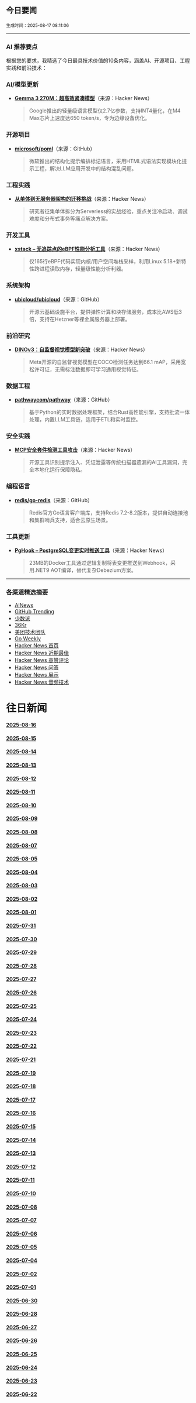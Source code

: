 ## 今日要闻

<sub> 生成时间：2025-08-17 08:11:06</sub>


---

### AI 推荐要点

根据您的要求，我精选了今日最具技术价值的10条内容，涵盖AI、开源项目、工程实践和前沿技术：

### AI/模型更新
- **[Gemma 3 270M：超高效紧凑模型](https://news.ycombinator.com/item?id=44902148)**（来源：Hacker News）  
  > Google推出的轻量级语言模型仅2.7亿参数，支持INT4量化，在M4 Max芯片上速度达650 token/s，专为边缘设备优化。

### 开源项目
- **[microsoft/poml](https://github.com/microsoft/poml)**（来源：GitHub）  
  > 微软推出的结构化提示编排标记语言，采用HTML式语法实现模块化提示工程，解决LLM应用开发中的结构混乱问题。

### 工程实践
- **[从单体到无服务器架构的迁移挑战](https://news.ycombinator.com/item?id=44903828)**（来源：Hacker News）  
  > 研究者征集单体拆分为Serverless的实战经验，重点关注冷启动、调试难度和分布式事务等痛点解决方案。

### 开发工具
- **[xstack – 无追踪点的eBPF性能分析工具](https://news.ycombinator.com/item?id=44906222)**（来源：Hacker News）  
  > 仅165行eBPF代码实现内核/用户空间堆栈采样，利用Linux 5.18+新特性跨进程读取内存，轻量级性能分析利器。

### 系统架构
- **[ubicloud/ubicloud](https://github.com/ubicloud/ubicloud)**（来源：GitHub）  
  > 开源云基础设施平台，提供弹性计算和块存储服务，成本比AWS低3倍，支持在Hetzner等裸金属服务器上部署。

### 前沿研究
- **[DINOv3：自监督视觉模型新突破](https://news.ycombinator.com/item?id=44904993)**（来源：Hacker News）  
  > Meta开源的自监督视觉模型在COCO检测任务达到66.1 mAP，采用宽松许可证，无需标注数据即可学习通用视觉特征。

### 数据工程
- **[pathwaycom/pathway](https://github.com/pathwaycom/pathway)**（来源：GitHub）  
  > 基于Python的实时数据处理框架，结合Rust高性能引擎，支持批流一体处理，内置LLM工具链，适用于ETL和实时监控。

### 安全实践
- **[MCP安全套件检测工具攻击](https://news.ycombinator.com/item?id=44904974)**（来源：Hacker News）  
  > 开源工具识别提示注入、凭证泄露等传统扫描器遗漏的AI工具漏洞，完全本地化运行保障隐私。

### 编程语言
- **[redis/go-redis](https://github.com/redis/go-redis)**（来源：GitHub）  
  > Redis官方Go语言客户端库，支持Redis 7.2-8.2版本，提供自动连接池和集群哨兵支持，适合云原生场景。

### 工具更新
- **[PgHook – PostgreSQL变更实时推送工具](https://news.ycombinator.com/item?id=44910671)**（来源：Hacker News）  
  > 23MB的Docker工具通过逻辑复制将表变更推送到Webhook，采用.NET9 AOT编译，替代复杂Debezium方案。

---

### 各渠道精选摘要
- [AINews](./2025-08-17/ai_news_summary_2025-08-17.md)
- [GitHub Trending](./2025-08-17/github_trending_2025-08-17.md)
- [少数派](./2025-08-17/shaoshupai_2025-08-17.md)
- [36Kr](./2025-08-17/36kr_summary_2025-08-17.md)
- [美团技术团队](./2025-08-17/meituan_2025-08-17.md)
- [Go Weekly](./2025-08-17/go_weekly_2025-08-17.md)
- [Hacker News 首页](./2025-08-17/hacker_news_frontpage_2025-08-17.md)
- [Hacker News 近期最佳](./2025-08-17/hacker_news_best_2025-08-17.md)
- [Hacker News 高赞评论](./2025-08-17/hacker_news_top_comments_2025-08-17.md)
- [Hacker News 问答](./2025-08-17/hacker_news_ask_2025-08-17.md)
- [Hacker News 展示](./2025-08-17/hacker_news_show_2025-08-17.md)
- [Hacker News 音频技术](./2025-08-17/hacker_news_audio_tech_2025-08-17.md)

# 往日新闻

#### [2025-08-16](./2025-08-16/newsletter.md)

#### [2025-08-15](./2025-08-15/newsletter.md)

#### [2025-08-14](./2025-08-14/newsletter.md)

#### [2025-08-13](./2025-08-13/newsletter.md)

#### [2025-08-12](./2025-08-12/newsletter.md)

#### [2025-08-11](./2025-08-11/newsletter.md)

#### [2025-08-10](./2025-08-10/newsletter.md)

#### [2025-08-09](./2025-08-09/newsletter.md)

#### [2025-08-08](./2025-08-08/newsletter.md)

#### [2025-08-07](./2025-08-07/newsletter.md)

#### [2025-08-05](./2025-08-05/newsletter.md)

#### [2025-08-04](./2025-08-04/newsletter.md)

#### [2025-08-03](./2025-08-03/newsletter.md)

#### [2025-08-02](./2025-08-02/newsletter.md)

#### [2025-08-01](./2025-08-01/newsletter.md)

#### [2025-07-31](./2025-07-31/newsletter.md)

#### [2025-07-30](./2025-07-30/newsletter.md)

#### [2025-07-29](./2025-07-29/newsletter.md)

#### [2025-07-28](./2025-07-28/newsletter.md)

#### [2025-07-27](./2025-07-27/newsletter.md)

#### [2025-07-26](./2025-07-26/newsletter.md)

#### [2025-07-25](./2025-07-25/newsletter.md)

#### [2025-07-24](./2025-07-24/newsletter.md)

#### [2025-07-23](./2025-07-23/newsletter.md)

#### [2025-07-22](./2025-07-22/newsletter.md)

#### [2025-07-21](./2025-07-21/newsletter.md)

#### [2025-07-19](./2025-07-19/newsletter.md)

#### [2025-07-18](./2025-07-18/newsletter.md)

#### [2025-07-17](./2025-07-17/newsletter.md)

#### [2025-07-16](./2025-07-16/newsletter.md)

#### [2025-07-15](./2025-07-15/newsletter.md)

#### [2025-07-14](./2025-07-14/newsletter.md)

#### [2025-07-13](./2025-07-13/newsletter.md)

#### [2025-07-12](./2025-07-12/newsletter.md)

#### [2025-07-11](./2025-07-11/newsletter.md)

#### [2025-07-10](./2025-07-10/newsletter.md)

#### [2025-07-08](./2025-07-08/newsletter.md)

#### [2025-07-07](./2025-07-07/newsletter.md)

#### [2025-07-06](./2025-07-06/newsletter.md)

#### [2025-07-05](./2025-07-05/newsletter.md)

#### [2025-07-04](./2025-07-04/newsletter.md)

#### [2025-07-02](./2025-07-02/newsletter.md)

#### [2025-07-01](./2025-07-01/newsletter.md)

#### [2025-06-30](./2025-06-30/newsletter.md)

#### [2025-06-28](./2025-06-28/newsletter.md)

#### [2025-06-27](./2025-06-27/newsletter.md)

#### [2025-06-26](./2025-06-26/newsletter.md)

#### [2025-06-25](./2025-06-25/newsletter.md)

#### [2025-06-24](./2025-06-24/newsletter.md)

#### [2025-06-23](./2025-06-23/newsletter.md)

#### [2025-06-22](./2025-06-22/newsletter.md)
